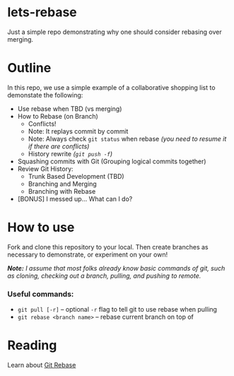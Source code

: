 # lets-rebase
Just a simple repo demonstrating why one should consider rebasing over merging.

# Outline
In this repo, we use a simple example of a collaborative shopping list to demonstate the following:

- Use rebase when TBD (vs merging)
- How to Rebase (on Branch)
    - Conflicts!
    - Note: It replays commit by commit
    - Note: Always check `git status` when rebase _(you need to resume it if there are conflicts)_
    - History rewrite _(`git push -f`)_
- Squashing commits with Git (Grouping logical commits together)
- Review Git History:
    - Trunk Based Development (TBD)
    - Branching and Merging
    - Branching with Rebase
- \[BONUS\] I messed up... What can I do?

# How to use

Fork and clone this repository to your local. Then create branches as necessary to demonstrate, or experiment on your own!

_**Note:** I assume that most folks already know basic commands of git, such as cloning, checking out a branch, pulling, and pushing to remote._

### Useful commands:

- `git pull [-r]` – optional `-r` flag to tell git to use rebase when pulling
- `git rebase <branch name>` – rebase current branch on top of <branch name>

# Reading
Learn about [Git Rebase](https://git-scm.com/book/en/v2/Git-Branching-Rebasing)

